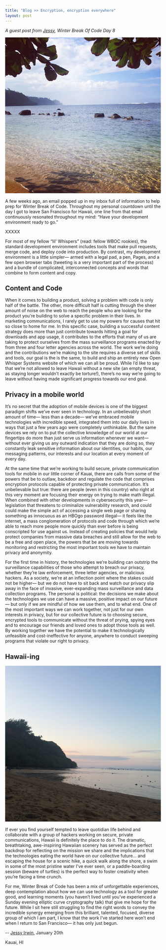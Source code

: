 ```yaml
---
title: "Blog >> Encryption, encryption everywhere"
layout: post
---
```


*A guest post from [Jessy](https://twitter.com/jessysaurusrex), Winter Break Of Code Day 8*

<img src="/blog/images/wboc-water.jpg" class="nice"/>

A few weeks ago, an email popped up in my inbox full of information to help prep for Winter Break of Code. Throughout my personal countdown until the day I got to leave San Francisco for Hawaii, one line from that email continuously resonated throughout my mind: “Have your development environment ready to go.”

XXXXX

For most of my fellow “lil’ Whispers” (read: fellow WBOC rookies), the standard development environment includes tools that make pull requests, merge code, and deploy code into production. By contrast, my development environment is a little simpler— armed with a legal pad, a pen, Pages, and a few open browser tabs (tweeting is a very important part of the process) and a bundle of complicated, interconnected concepts and words that combine to form content and copy. 

## Content and Code

When it comes to building a product, solving a problem with code is only half of the battle. The other, more difficult half is cutting through the sheer amount of noise on the web to reach the people who are looking for the product you’re building to solve a specific problem in their lives. In marketing communications, I rarely get to use my powers for causes that hit so close to home for me. In this specific case, building a successful content strategy does more than just contribute towards hitting a goal for downloads and app usage, it contributes to the efforts that many of us are taking to protect ourselves from the mass surveillance programs enacted by from three and four letter agencies across the world. The work we’re doing and the contributions we’re making to the site requires a diverse set of skills and tools, our goal is the is the same, to build and ship an entirely new Open Whisper Systems website of which we can all be proud. While I’d like to say that we’re not allowed to leave Hawaii without a new site (an empty threat, as staying longer wouldn’t exactly be torture!), there’s no way we’re going to leave without having made significant progress towards our end goal.

## Privacy in a mobile world

It’s no secret that the adoption of mobile devices is one of the biggest paradigm shifts we’ve ever seen in technology. In an unbelievably short amount of time— less than a decade— we’ve embraced mobile technologies with incredible speed, integrated them into our daily lives in ways that just a few years ago were completely unthinkable. But the same devices we rely on to put the collective knowledge of our world at our fingertips do more than just serve us information whenever we want— without ever giving us any outward indication that they are doing so, they constantly leak sensitive information about our identities, our habits, our messaging patterns, our interests and our location at every moment of every day.

At the same time that we’re working to build secure, private communication tools for mobile in our little corner of Kauai, there are calls from some of the powers that be to outlaw, backdoor and regulate the code that comprises encryption protocols capable of protecting private communication. It’s unbelievable but true: there are people (even in this country) who right at this very moment are focusing their energy on trying to make math illegal. When combined with other developments in cybersecurity this year— legislation that threatens to criminalize vulnerability research, and could could make the simple act of accessing a single web page or sharing something as innocuous as an HBOgo password illegal— it feels like the internet, a mass conglomeration of protocols and code through which we’re able to reach more people more quickly than ever before is being conscripted for use against us.  Instead of creating policies that would help protect companies from massive data breaches and still allow for the web to be a free and open place, the powers that be are moving towards monitoring and restricting the most important tools we have to maintain privacy and anonymity.

For the first time in history, the technologies we’re building can outstrip the surveillance capabilities of those who attempt to breach our privacy, whether they’re law enforcement, three letter agencies, or malicious hackers. As a society, we’re at an inflection point where the stakes could not be higher— but we do not have to sit back and watch our privacy slip away in the face of invasive, ever-expanding mass surveillance and data collection programs. The personal is political: the decisions we make about the technologies we use can have a massive, positive impact on our future— but only if we are mindful of how we use them, and to what end. One of the most important ways we can work together, not just for our own interests in privacy, but for our collective future is to choosing secure, encrypted tools to communicate without the threat of prying, spying eyes and to encourage our friends and loved ones to adopt those tools as well. By working together we have the potential to make it technologically unfeasible and cost-ineffective for anyone, anywhere to conduct sweeping programs that violate our right to privacy.

## Hawaii-ing

<img src="/blog/images/wboc-jessy-sunset.jpg" class="nice"/>

If ever you find yourself tempted to leave quotidian life behind and collaborate with a group of hackers working on secure, private communications, Hawaii is definitely the place to do it. The dramatic, breathtaking, awe-inspiring Hawaiian scenery has served as the perfect backdrop for reflecting on the mission we share and the implications that the technologies eating the world have on our collective future… and escaping the house for a scenic hike, a quick walk along the shore, a swim in some of the most pristine water I’ve ever seen, or a paddle-boarding session (beware of turtles) is the perfect way to foster creativity when you’re facing a time crunch.

For me, Winter Break of Code has been a mix of unforgettable experiences, deep contemplation about how we can use technology as a tool for greater good, and learning moments (you haven’t lived until you’ve experienced a Sunday evening elliptic curve cryptography talk) that give me hope for the future. While I sit here still struggling to find the right words to convey the incredible synergy emerging from this brilliant, talented, focused, diverse group of which I am part, I know that the work I’ve started here won’t end when I return to San Francisco— it has only just begun.

-- [Jessy Irwin](https://twitter.com/jessysaurusrex), January 20th

Kauai, HI
